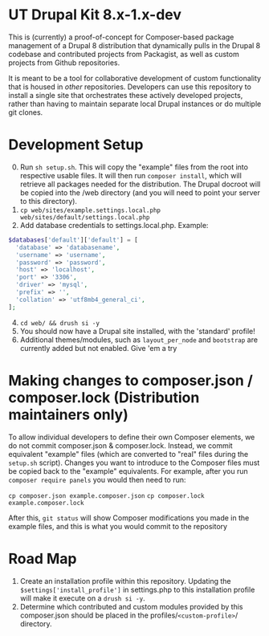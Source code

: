 # UT Drupal Kit 8.x-1.x-dev
This is (currently) a proof-of-concept for Composer-based package management of
a Drupal 8 distribution that dynamically pulls in the Drupal 8 codebase and
contributed projects from Packagist, as well as custom projects from Github
repositories.

It is meant to be a tool for collaborative development of custom functionality
that is housed in *other* repositories. Developers can use this repository to
install a single site that orchestrates these actively developed projects,
rather than having to maintain separate local Drupal instances or do multiple
git clones.

# Development Setup
0. Run `sh setup.sh`. This will copy the "example" files from the root into
respective usable files. It will then run `composer install`, which will
retrieve all packages needed for the distribution. The Drupal docroot will be
copied into the /web directory (and you will need to point your server to
this directory).
2. `cp web/sites/example.settings.local.php web/sites/default/settings.local.php`
3. Add database credentials to settings.local.php. Example:

```php
$databases['default']['default'] = [
  'database' => 'databasename',
  'username' => 'username',
  'password' => 'password',
  'host' => 'localhost',
  'port' => '3306',
  'driver' => 'mysql',
  'prefix' => '',
  'collation' => 'utf8mb4_general_ci',
];
```

4. `cd web/ && drush si -y`
5. You should now have a Drupal site installed, with the 'standard' profile!
6. Additional themes/modules, such as `layout_per_node` and `bootstrap` are
currently added but not enabled. Give 'em a try

# Making changes to composer.json / composer.lock (Distribution maintainers only)
To allow individual developers to define their own Composer elements, we do not
commit composer.json & composer.lock. Instead, we commit equivalent "example"
files (which are converted to "real" files during the `setup.sh` script).
Changes you want to introduce to the Composer files must be copied back
to the "example" equivalents. For example, after you run `composer require panels`
you would then need to run:

`cp composer.json example.composer.json`
`cp composer.lock example.composer.lock`

After this, `git status` will show Composer modifications you made in the
example files, and this is what you would commit to the repository
# Road Map
1. Create an installation profile within this repository. Updating the `$settings['install_profile']` in
settings.php to this installation profile will make it execute on a
`drush si -y`.
2. Determine which contributed and custom modules provided by this
composer.json should be placed in the profiles/`<custom-profile>`/ directory.
